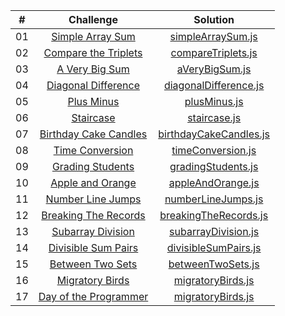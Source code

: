 |  #  |                                                        Challenge                                                        |                                 Solution                                  |
| :-: | :---------------------------------------------------------------------------------------------------------------------: | :-----------------------------------------------------------------------: |
| 01  |          [Simple Array Sum](https://www.hackerrank.com/challenges/simple-array-sum/problem?isFullScreen=true)           |      [simpleArraySum.js](./algorithm_solitions/01-simpleArraySum.js)      |
| 02  |      [Compare the Triplets](https://www.hackerrank.com/challenges/compare-the-triplets/problem?isFullScreen=true)       |     [compareTriplets.js](./algorithm_solitions/02-compareTriplets.js)     |
| 03  |            [A Very Big Sum](https://www.hackerrank.com/challenges/a-very-big-sum/problem?isFullScreen=true)             |         [aVeryBigSum.js](./algorithm_solitions/03-aVeryBigSum.js)         |
| 04  |       [Diagonal Difference](https://www.hackerrank.com/challenges/diagonal-difference/problem?isFullScreen=true)        |  [diagonalDifference.js](./algorithm_solitions/04-diagonalDifference.js)  |
| 05  |                [Plus Minus](https://www.hackerrank.com/challenges/plus-minus/problem?isFullScreen=true)                 |           [plusMinus.js](./algorithm_solitions/05-plusMinus.js)           |
| 06  |                 [Staircase](https://www.hackerrank.com/challenges/staircase/problem?isFullScreen=true)                  |           [staircase.js](./algorithm_solitions/06-staircase.js)           |
| 07  |     [Birthday Cake Candles](https://www.hackerrank.com/challenges/birthday-cake-candles/problem?isFullScreen=true)      | [birthdayCakeCandles.js](./algorithm_solitions/07-birthdayCakeCandles.js) |
| 08  |           [Time Conversion](https://www.hackerrank.com/challenges/time-conversion/problem?isFullScreen=true)            |      [timeConversion.js](./algorithm_solitions/08-timeConversion.js)      |
| 09  |               [Grading Students](https://www.hackerrank.com/challenges/grading/problem?isFullScreen=true)               |     [gradingStudents.js](./algorithm_solitions/09-gradingStudents.js)     |
| 10  |          [Apple and Orange](https://www.hackerrank.com/challenges/apple-and-orange/problem?isFullScreen=true)           |      [appleAndOrange.js](./algorithm_solitions/10-appleAndOrange.js)      |
| 11  |              [Number Line Jumps](https://www.hackerrank.com/challenges/kangaroo/problem?isFullScreen=true)              |     [numberLineJumps.js](./algorithm_solitions/11-numberLineJumps.js)     |
| 12  | [Breaking The Records](https://www.hackerrank.com/challenges/breaking-best-and-worst-records/problem?isFullScreen=true) |  [breakingTheRecords.js](./algorithm_solitions/12-breakingTheRecords.js)  |
| 13  |          [Subarray Division](https://www.hackerrank.com/challenges/the-birthday-bar/problem?isFullScreen=true)          |    [subarrayDivision.js](./algorithm_solitions/13-subarrayDivision.js)    |
| 14  |       [Divisible Sum Pairs](https://www.hackerrank.com/challenges/divisible-sum-pairs/problem?isFullScreen=true)        |   [divisibleSumPairs.js](./algorithm_solitions/14-divisibleSumPairs.js)   |
| 15  |          [Between Two Sets](https://www.hackerrank.com/challenges/between-two-sets/problem?isFullScreen=true)           |      [betweenTwoSets.js](./algorithm_solitions/15-betweenTwoSets.js)      |
| 16  |           [Migratory Birds](https://www.hackerrank.com/challenges/migratory-birds/problem?isFullScreen=true)            |      [migratoryBirds.js](./algorithm_solitions/16-migratoryBirds.js)      |
| 17  |     [Day of the Programmer](https://www.hackerrank.com/challenges/day-of-the-programmer/problem?isFullScreen=true)      |    [migratoryBirds.js](./algorithm_solitions/17-dayOfTheProgrammer.js)    |
